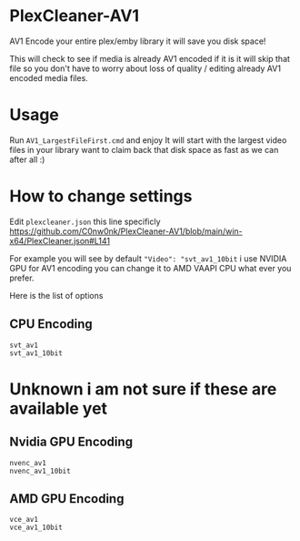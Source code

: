 # PlexCleaner-AV1
AV1 Encode your entire plex/emby library it will save you disk space! 

This will check to see if media is already AV1 encoded if it is it will skip that file so you don't have to worry about loss of quality / editing already AV1 encoded media files.

# Usage

Run `AV1_LargestFileFirst.cmd` and enjoy It will start with the largest video files in your library want to claim back that disk space as fast as we can after all :)


# How to change settings

Edit `plexcleaner.json` this line specificly https://github.com/C0nw0nk/PlexCleaner-AV1/blob/main/win-x64/PlexCleaner.json#L141

For example you will see by default `"Video": "svt_av1_10bit` i use NVIDIA GPU for AV1 encoding you can change it to AMD VAAPI CPU what ever you prefer.

Here is the list of options

## CPU Encoding

```
svt_av1
svt_av1_10bit
```

# Unknown i am not sure if these are available yet

## Nvidia GPU Encoding

```
nvenc_av1
nvenc_av1_10bit
```

## AMD GPU Encoding

```
vce_av1
vce_av1_10bit
```
